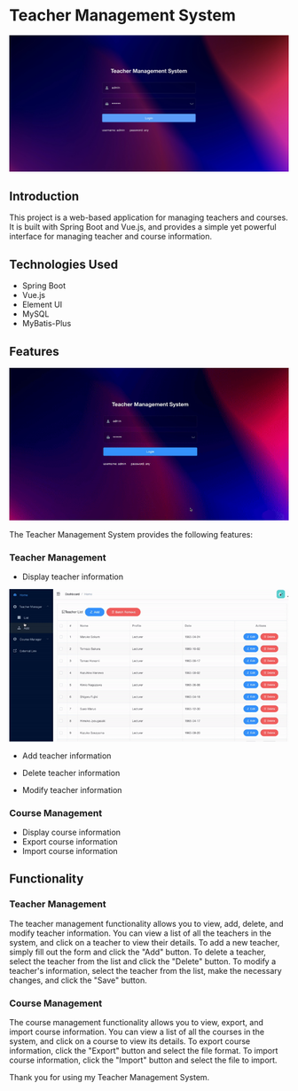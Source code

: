 # Teacher Management System

![image](https://raw.githubusercontent.com/syoho/github-image/main/tms/tms-login-01.jpg)

## Introduction

This project is a web-based application for managing teachers and courses. It is built with Spring Boot and Vue.js, and provides a simple yet powerful interface for managing teacher and course information.

## Technologies Used

- Spring Boot
- Vue.js
- Element UI
- MySQL
- MyBatis-Plus


## Features

![image](https://raw.githubusercontent.com/syoho/github-image/main/tms/tms-login-01.gif)

The Teacher Management System provides the following features:

### Teacher Management

- Display teacher information

![image](https://raw.githubusercontent.com/syoho/github-image/main/tms/Display%20teacher%20information.gif)

- Add teacher information

- Delete teacher information
- Modify teacher information

### Course Management

- Display course information
- Export course information
- Import course information

## Functionality

### Teacher Management

The teacher management functionality allows you to view, add, delete, and modify teacher information. You can view a list of all the teachers in the system, and click on a teacher to view their details. To add a new teacher, simply fill out the form and click the "Add" button. To delete a teacher, select the teacher from the list and click the "Delete" button. To modify a teacher's information, select the teacher from the list, make the necessary changes, and click the "Save" button.

### Course Management

The course management functionality allows you to view, export, and import course information. You can view a list of all the courses in the system, and click on a course to view its details. To export course information, click the "Export" button and select the file format. To import course information, click the "Import" button and select the file to import.

Thank you for using my Teacher Management System.
